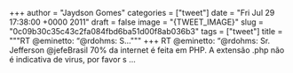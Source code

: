 
+++
author = "Jaydson Gomes"
categories = ["tweet"]
date = "Fri Jul 29 17:38:00 +0000 2011"
draft = false
image = "{TWEET_IMAGE}"
slug = "0c09b30c35c43c2fa084fbd6ba51d00f8ab036b3"
tags = ["tweet"]
title = """RT @eminetto: “@rdohms: S..."""
+++
RT @eminetto: “@rdohms: Sr. Jefferson @jefeBrasil 70% da internet é feita em PHP. A extensão .php não é indicativa de virus, por favor s ...
